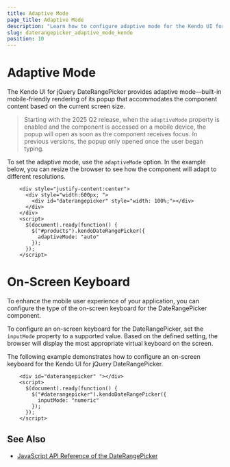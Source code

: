 ```yaml
---
title: Adaptive Mode
page_title: Adaptive Mode
description: "Learn how to configure adaptive mode for the Kendo UI for jQuery DateRangePicker component."
slug: daterangepicker_adaptive_mode_kendo
position: 10
---
```


# Adaptive Mode

The Kendo UI for jQuery DateRangePicker provides adaptive mode&mdash;built-in mobile-friendly rendering of its popup that accommodates the component content based on the current screen size.

> Starting with the 2025 Q2 release, when the `adaptiveMode` property is enabled and the component is accessed on a mobile device, the popup will open as soon as the component receives focus. In previous versions, the popup only opened once the user began typing.

To set the adaptive mode, use the `adaptiveMode` option. In the example below, you can resize the browser to see how the component will adapt to different resolutions.

```dojo
    <div style="justify-content:center">
      <div style="width:600px; ">
        <div id="daterangepicker" style="width: 100%;"></div>
      </div>
    </div>
    <script>
      $(document).ready(function() {
        $("#products").kendoDateRangePicker({
          adaptiveMode: "auto"
        });
      });
    </script>
```

# On-Screen Keyboard

To enhance the mobile user experience of your application, you can configure the type of the on-screen keyboard for the DateRangePicker component.

To configure an on-screen keyboard for the DateRangePicker, set the `inputMode` property to a supported value. Based on the defined setting, the browser will display the most appropriate virtual keyboard on the screen.

The following example demonstrates how to configure an on-screen keyboard for the Kendo UI for jQuery DateRangePicker.

```dojo
    <div id="daterangepicker" "></div>          
    <script>
      $(document).ready(function() {
        $("#daterangepicker").kendoDateRangePicker({
          inputMode: "numeric"         
        });
      });
    </script>
```

## See Also

* [JavaScript API Reference of the DateRangePicker](/api/javascript/ui/daterangepicker)
